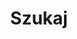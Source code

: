 ---
title: "Szukaj" # in any language you want
layout: "search" # is necessary
# url: "/archive"
# description: "Description for Search"
summary: "szukaj"
placeholder: "wpsiz coś byku..."
---